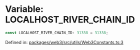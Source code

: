 # Variable: LOCALHOST\_RIVER\_CHAIN\_ID

```ts
const LOCALHOST_RIVER_CHAIN_ID: 31338 = 31338;
```

Defined in: [packages/web3/src/utils/Web3Constants.ts:3](https://github.com/towns-protocol/towns/blob/0db1fd0ac7258e8db8cedfb6183e8eade8284fa1/packages/web3/src/utils/Web3Constants.ts#L3)
